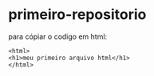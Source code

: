 # primeiro-repositorio

para cópiar o codigo em html:
```
<html>
<h1>meu primeiro arquivo html</h1>
</html>
```
